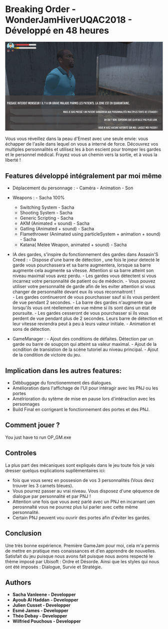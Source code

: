 # Breaking Order - WonderJamHiverUQAC2018 - Développé en 48 heures 

![A screenshot](screenshot.png)

Vous vous réveillez dans la peau d'Ernest avec une seule envie: vous échapper de l'asile dans lequel on vous a interné de force. Découvrez vos multiples personnalités et utilisez les à bon escient pour tromper les gardes et le personnel médical. Frayez vous un chemin vers la sortie, et à vous la liberté !

## Features développé intégralement par moi même 
- Déplacement du personnage : 
        - Caméra 
        - Animation 
        - Son
 - Weapons : - Sacha 100%
	- Switching System - Sacha
	- Shooting System - Sacha
	- Generic Scripting - Sacha
	- AKM (Animated + sound) - Sacha
	- Gatling (Animated + sound) - Sacha
	- Flamethrower (Animated using particleSystem + animation + sound) - Sacha
	- Katana( Melee Weapon, animated + sound) - Sacha
        
- IA des gardes, s'inspire du fonctionnement des gardes dans Assasin'S Creed :
        - Dispose d'une barre de détection , une fois le joeur detecté le garde vous pourchassera et sa barre augmentera, lorsque sa barre augmente cela augmente sa vitesse. Attention si sa barre atteint son niveau maximal vous avez perdu.
        - Les gardes vous détectent si vous incarnez votre personnalité de patient ou de médecin.
        - Vous pouvez utiliser votre personnalité de garde afin de les eviter attention si vous changer de personnalité devant eux ils vous reconnaitront !  
        - Les gardes continueront de vous pourchasser sauf si ils vous perdent de vue pendant 2 secondes. 
        - La barre des gardes n'augmente que lorsqu'ils vous ont réellement en vue même si ils sont dans un état de poursuite.
        - Les gardes cesseront de vous pourchasser si ils vous perdent de vue pendant plus de 2 secondes. Leurs barre de détection et leur vitesse reviendra peut à peu à leurs valeur initiale.
        - Animation et sons de détection.
- GameManager :
        - Ajout des conditions de défaites. Détection par un garde ou barre de soupçon qui atteint sa valeur maximal.
        - Ajout de la ocndition de transistion de la scène tutoriel au niveau principal.
        - Ajout de la condition de victoire du jeu.
## Implication dans les autres features:
- Débbuggage du fonctionemment des dialogues.
- Amélioration dans l'affichage de l'UI pour intéragir avec les PNJ ou les portes
- Amélrioration du sytème de mise en pause lors d'intéraction avec les personnages
- Build Final en corrigeant le fonctionnement des portes et des PNJ.
## Comment jouer ?

You just have to run OP_GM.exe
 
## Controles
La plus part des mécaniques sont expliqués dans le jeu toute fois je vais dresser quelqus explications supllémentaires ici:
-  fois que vous serez en possesion de vos 3 personnalités (Vous devz trouver les 3 carnets bleues). 
- Vous pourrez passer au vrai niveau. Vous disposez d'une qéquence de dialogue par personnalité et par PNJ ! 
- Attention une fois que vous avez parlé avec un PNJ en incarnant uen perosnnalté vous ne pourrez plus lui parler avec cette même personnalité. 
- Certain PNJ peuvent vou ouvrir des portes afin d'éviter les gardes.


## Conclusion
Une très bonne expérience. Première GameJam pour moi, cela m'a permis de mettre en pratique mes conaissances et d'en apprendre de nouvelles. Satisfait du jeu puisque nous avons fait puisque nous avons respecté le thème imposé par Ubisoft : Ordre et Désorde. Ainsi que les styles qui nous ont été imposés : Dialogue, Survie et Stratégie.



## Authors

* **Sacha Vanleene - Developper** 
* **Ayoub Al Haddan - Developper**
* **Julien Cusset - Developper**
* **Esmé James - Developper**
* **Théo Debay - Developper**
* **Wilfried Pouchous - Developper**
